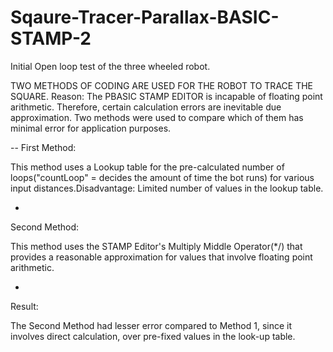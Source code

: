 # Sqaure-Tracer-Parallax-BASIC-STAMP-2
Initial Open loop test of the three wheeled robot.

TWO METHODS OF CODING ARE USED FOR THE ROBOT TO TRACE THE SQUARE.
Reason:
  The PBASIC STAMP EDITOR is incapable of  floating point arithmetic. Therefore, certain calculation errors are inevitable due 
  approximation. Two methods were used to compare which of them has minimal error for application purposes.

--
First Method:

This method uses a Lookup table for the pre-calculated number of loops("countLoop" = decides the amount of time the bot runs) 
for various input distances.Disadvantage: Limited number of values in the lookup table.

-
Second Method:

This method uses the STAMP Editor's Multiply Middle Operator(*/) that provides a reasonable approximation for values that
involve floating point arithmetic.

-
Result:

The Second Method had lesser error compared to Method 1, since it involves direct calculation, over pre-fixed values in the look-up 
table.




